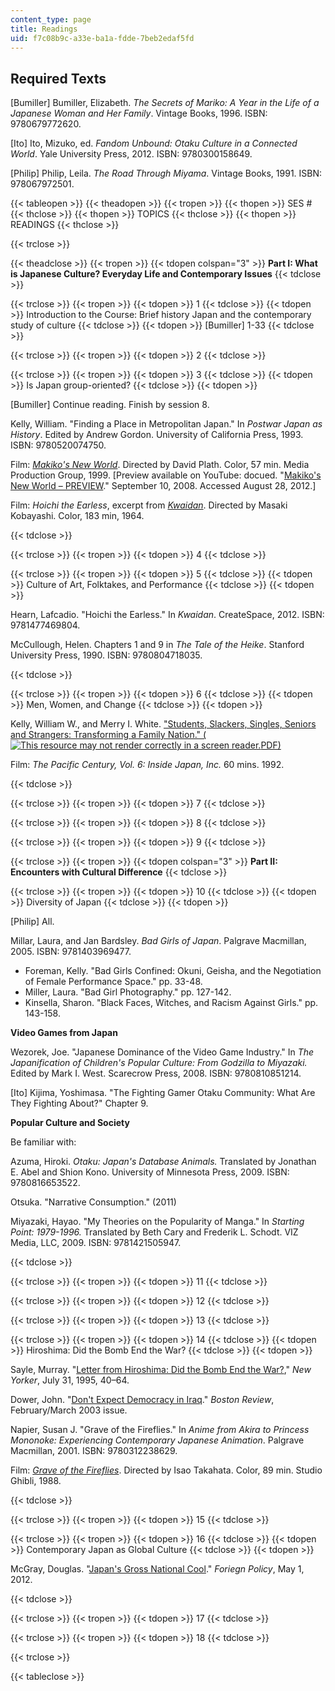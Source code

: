 ```yaml
---
content_type: page
title: Readings
uid: f7c08b9c-a33e-ba1a-fdde-7beb2edaf5fd
---
```


Required Texts
--------------

\[Bumiller\] Bumiller, Elizabeth. _The Secrets of Mariko: A Year in the Life of a Japanese Woman and Her Family_. Vintage Books, 1996. ISBN: 9780679772620.

\[Ito\] Ito, Mizuko, ed. _Fandom Unbound: Otaku Culture in a Connected World_. Yale University Press, 2012. ISBN: 9780300158649.

\[Philip\] Philip, Leila. _The Road Through Miyama_. Vintage Books, 1991. ISBN: 978067972501.

{{< tableopen >}}
{{< theadopen >}}
{{< tropen >}}
{{< thopen >}}
SES #
{{< thclose >}}
{{< thopen >}}
TOPICS
{{< thclose >}}
{{< thopen >}}
READINGS
{{< thclose >}}

{{< trclose >}}

{{< theadclose >}}
{{< tropen >}}
{{< tdopen colspan="3" >}}
**Part I: What is Japanese Culture? Everyday Life and Contemporary Issues**
{{< tdclose >}}

{{< trclose >}}
{{< tropen >}}
{{< tdopen >}}
1
{{< tdclose >}}
{{< tdopen >}}
Introduction to the Course: Brief history Japan and the contemporary study of culture
{{< tdclose >}}
{{< tdopen >}}
\[Bumiller\] 1-33
{{< tdclose >}}

{{< trclose >}}
{{< tropen >}}
{{< tdopen >}}
2
{{< tdclose >}}

{{< trclose >}}
{{< tropen >}}
{{< tdopen >}}
3
{{< tdclose >}}
{{< tdopen >}}
Is Japan group-oriented?
{{< tdclose >}}
{{< tdopen >}}


\[Bumiller\] Continue reading. Finish by session 8.

Kelly, William. "Finding a Place in Metropolitan Japan." In _Postwar Japan as History_. Edited by Andrew Gordon. University of California Press, 1993. ISBN: 9780520074750.

Film: [_Makiko's New World_](http://www.der.org/films/makikos-new-world.html). Directed by David Plath. Color, 57 min. Media Production Group, 1999. \[Preview available on YouTube: docued. "[Makiko's New World – PREVIEW](http://www.youtube.com/v/59B9ME3B5Mo)." September 10, 2008. Accessed August 28, 2012.\]

Film: _Hoichi the Earless_, excerpt from [_Kwaidan_](http://www.imdb.com/title/tt0058279/). Directed by Masaki Kobayashi. Color, 183 min, 1964.


{{< tdclose >}}

{{< trclose >}}
{{< tropen >}}
{{< tdopen >}}
4
{{< tdclose >}}

{{< trclose >}}
{{< tropen >}}
{{< tdopen >}}
5
{{< tdclose >}}
{{< tdopen >}}
Culture of Art, Folktakes, and Performance
{{< tdclose >}}
{{< tdopen >}}


Hearn, Lafcadio. "Hoichi the Earless." In _Kwaidan_. CreateSpace, 2012. ISBN: 9781477469804.

McCullough, Helen. Chapters 1 and 9 in _The Tale of the Heike_. Stanford University Press, 1990. ISBN: 9780804718035.


{{< tdclose >}}

{{< trclose >}}
{{< tropen >}}
{{< tdopen >}}
6
{{< tdclose >}}
{{< tdopen >}}
Men, Women, and Change
{{< tdclose >}}
{{< tdopen >}}


Kelly, William W., and Merry I. White. ["Students, Slackers, Singles, Seniors and Strangers: Transforming a Family Nation." (![This resource may not render correctly in a screen reader.](/images/inacessible.gif)PDF)](https://studylib.net/doc/13524067/students--slackers--singles--seniors--and-strangers--tran...)

Film: _The Pacific Century, Vol. 6: Inside Japan, Inc._ 60 mins. 1992.


{{< tdclose >}}

{{< trclose >}}
{{< tropen >}}
{{< tdopen >}}
7
{{< tdclose >}}

{{< trclose >}}
{{< tropen >}}
{{< tdopen >}}
8
{{< tdclose >}}

{{< trclose >}}
{{< tropen >}}
{{< tdopen >}}
9
{{< tdclose >}}

{{< trclose >}}
{{< tropen >}}
{{< tdopen colspan="3" >}}
**Part II: Encounters with Cultural Difference**
{{< tdclose >}}

{{< trclose >}}
{{< tropen >}}
{{< tdopen >}}
10
{{< tdclose >}}
{{< tdopen >}}
Diversity of Japan
{{< tdclose >}}
{{< tdopen >}}


\[Philip\] All.

Millar, Laura, and Jan Bardsley. _Bad Girls of Japan_. Palgrave Macmillan, 2005. ISBN: 9781403969477.

*   Foreman, Kelly. "Bad Girls Confined: Okuni, Geisha, and the Negotiation of Female Performance Space." pp. 33-48.
*   Miller, Laura. "Bad Girl Photography." pp. 127-142.
*   Kinsella, Sharon. "Black Faces, Witches, and Racism Against Girls." pp. 143-158.

**Video Games from Japan**

Wezorek, Joe. "Japanese Dominance of the Video Game Industry." In _The Japanification of Children's Popular Culture: From Godzilla to Miyazaki._ Edited by Mark I. West. Scarecrow Press, 2008. ISBN: 9780810851214.

\[Ito\] Kijima, Yoshimasa. "The Fighting Gamer Otaku Community: What Are They Fighting About?" Chapter 9.

**Popular Culture and Society**

Be familiar with:

Azuma, Hiroki. _Otaku: Japan's Database Animals._ Translated by Jonathan E. Abel and Shion Kono. University of Minnesota Press, 2009. ISBN: 9780816653522.

Otsuka. "Narrative Consumption." (2011)

Miyazaki, Hayao. "My Theories on the Popularity of Manga." In _Starting Point: 1979-1996._ Translated by Beth Cary and Frederik L. Schodt. VIZ Media, LLC, 2009. ISBN: 9781421505947.


{{< tdclose >}}

{{< trclose >}}
{{< tropen >}}
{{< tdopen >}}
11
{{< tdclose >}}

{{< trclose >}}
{{< tropen >}}
{{< tdopen >}}
12
{{< tdclose >}}

{{< trclose >}}
{{< tropen >}}
{{< tdopen >}}
13
{{< tdclose >}}

{{< trclose >}}
{{< tropen >}}
{{< tdopen >}}
14
{{< tdclose >}}
{{< tdopen >}}
Hiroshima: Did the Bomb End the War?
{{< tdclose >}}
{{< tdopen >}}


Sayle, Murray. "[Letter from Hiroshima: Did the Bomb End the War?](http://www.newyorker.com/archive/1995/07/31/1995_07_31_040_TNY_CARDS_000373616)," _New Yorker_, July 31, 1995, 40–64.

Dower, John. "[Don't Expect Democracy in Iraq](http://www.bostonreview.net/world/john-w-dower-warning-history)." _Boston Review_, February/March 2003 issue.

Napier, Susan J. "Grave of the Fireflies." In _Anime from Akira to Princess Mononoke: Experiencing Contemporary Japanese Animation_. Palgrave Macmillan, 2001. ISBN: 9780312238629.

Film: [_Grave of the Fireflies_](http://www.imdb.com/title/tt0095327/). Directed by Isao Takahata. Color, 89 min. Studio Ghibli, 1988.


{{< tdclose >}}

{{< trclose >}}
{{< tropen >}}
{{< tdopen >}}
15
{{< tdclose >}}

{{< trclose >}}
{{< tropen >}}
{{< tdopen >}}
16
{{< tdclose >}}
{{< tdopen >}}
Contemporary Japan as Global Culture
{{< tdclose >}}
{{< tdopen >}}


McGray, Douglas. "[Japan's Gross National Cool](http://www.foreignpolicy.com/articles/2002/05/01/japans_gross_national_cool)." _Foriegn Policy_, May 1, 2012.


{{< tdclose >}}

{{< trclose >}}
{{< tropen >}}
{{< tdopen >}}
17
{{< tdclose >}}

{{< trclose >}}
{{< tropen >}}
{{< tdopen >}}
18
{{< tdclose >}}

{{< trclose >}}

{{< tableclose >}}
